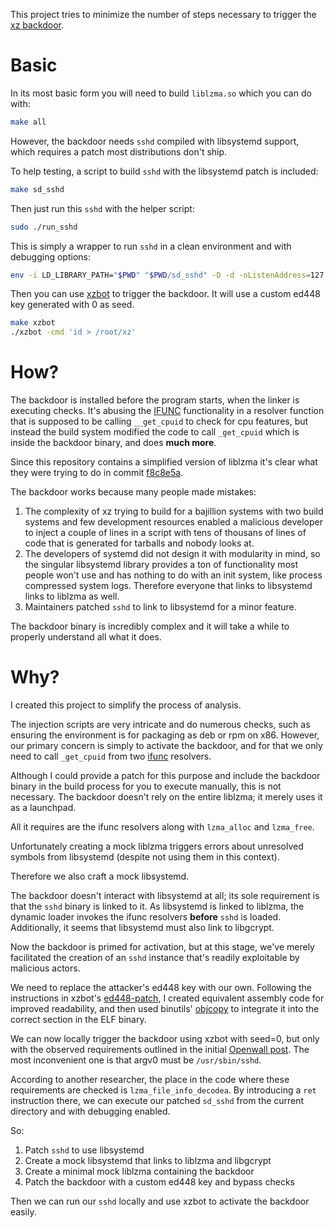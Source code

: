 This project tries to minimize the number of steps necessary to trigger the
[xz backdoor](https://en.wikipedia.org/wiki/XZ_Utils_backdoor).

# Basic

In its most basic form you will need to build `liblzma.so` which you can do with:

```sh
make all
```

However, the backdoor needs `sshd` compiled with libsystemd support, which
requires a patch most distributions don't ship.

To help testing, a script to build `sshd` with the libsystemd patch is included:

```sh
make sd_sshd
```

Then just run this `sshd` with the helper script:

```sh
sudo ./run_sshd
```

This is simply a wrapper to run `sshd` in a clean environment and with
debugging options:

```sh
env -i LD_LIBRARY_PATH="$PWD" "$PWD/sd_sshd" -D -d -oListenAddress=127.0.0.1 -p2222
```

Then you can use [xzbot](https://github.com/amlweems/xzbot) to trigger the
backdoor. It will use a custom ed448 key generated with 0 as seed.

```sh
make xzbot
./xzbot -cmd 'id > /root/xz'
```

# How?

The backdoor is installed before the program starts, when the linker is
executing checks. It's abusing the
[IFUNC](https://sourceware.org/glibc/wiki/GNU_IFUNC) functionality in a
resolver function that is supposed to be calling `__get_cpuid` to check for cpu
features, but instead the build system modified the code to call `_get_cpuid`
which is inside the backdoor binary, and does **much more**.

Since this repository contains a simplified version of liblzma it's clear what
they were trying to do in commit
[f8c8e5a](https://github.com/felipec/xz-min/commit/f8c8e5a).

The backdoor works because many people made mistakes:

 1. The complexity of xz trying to build for a bajillion systems with two
    build systems and few development resources enabled a malicious developer
    to inject a couple of lines in a script with tens of thousans of lines of
    code that is generated for tarballs and nobody looks at.
 2. The developers of systemd did not design it with modularity in mind, so the
    singular libsystemd library provides a ton of functionality most people
    won't use and has nothing to do with an init system, like process
    compressed system logs. Therefore everyone that links to libsystemd links
    to liblzma as well.
 3. Maintainers patched `sshd` to link to libsystemd for a minor feature.

The backdoor binary is incredibly complex and it will take a while to properly
understand all what it does.

# Why?

I created this project to simplify the process of analysis.

The injection scripts are very intricate and do numerous checks, such as
ensuring the environment is for packaging as deb or rpm on x86. However, our
primary concern is simply to activate the backdoor, and for that we only need
to call `_get_cpuid` from two
[ifunc](https://sourceware.org/glibc/wiki/GNU_IFUNC) resolvers.

Although I could provide a patch for this purpose and include the backdoor
binary in the build process for you to execute manually, this is not necessary.
The backdoor doesn't rely on the entire liblzma; it merely uses it as a
launchpad.

All it requires are the ifunc resolvers along with `lzma_alloc` and
`lzma_free`.

Unfortunately creating a mock liblzma triggers errors about unresolved symbols
from libsystemd (despite not using them in this context).

Therefore we also craft a mock libsystemd.

The backdoor doesn't interact with libsystemd at all; its sole requirement is
that the `sshd` binary is linked to it. As libsystemd is linked to liblzma, the
dynamic loader invokes the ifunc resolvers **before** `sshd` is loaded.
Additionally, it seems that libsystemd must also link to libgcrypt.

Now the backdoor is primed for activation, but at this stage, we've merely
facilitated the creation of an `sshd` instance that's readily exploitable by
malicious actors.

We need to replace the attacker's ed448 key with our own. Following the
instructions in xzbot's
[ed448-patch](https://github.com/amlweems/xzbot?tab=readme-ov-file#ed448-patch),
I created equivalent assembly code for improved readability, and then used
binutils' [objcopy](https://sourceware.org/binutils/docs/binutils/objcopy.html)
to integrate it into the correct section in the ELF binary.

We can now locally trigger the backdoor using xzbot with seed=0, but only with
the observed requirements outlined in the initial [Openwall
post](https://openwall.com/lists/oss-security/2024/03/29/4). The most
inconvenient one is that argv0 must be `/usr/sbin/sshd`.

According to another researcher, the place in the code where these requirements
are checked is `lzma_file_info_decodea`. By introducing a `ret` instruction
there, we can execute our patched `sd_sshd` from the current directory and with
debugging enabled.

So:

  1. Patch `sshd` to use libsystemd
  2. Create a mock libsystemd that links to liblzma and libgcrypt
  3. Create a minimal mock liblzma containing the backdoor
  4. Patch the backdoor with a custom ed448 key and bypass checks

Then we can run our `sshd` locally and use xzbot to activate the backdoor
easily.
